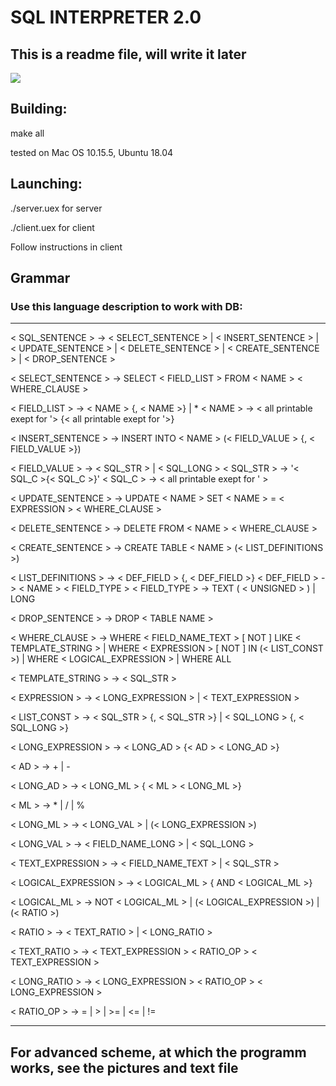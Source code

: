 #  SQL INTERPRETER 2.0

## This is a readme file, will write it later

![](github.com/Ubsefor/SQL-Interpreter/.workflows/C++/badge.svg)

## Building:

make all

tested on Mac OS 10.15.5, Ubuntu 18.04

## Launching:

./server.uex for server

./client.uex for client

Follow instructions in client

## Grammar

### Use this language description to work with DB:

---

< SQL_SENTENCE > -> < SELECT_SENTENCE > | < INSERT_SENTENCE > | < UPDATE_SENTENCE > | < DELETE_SENTENCE > | < CREATE_SENTENCE > | < DROP_SENTENCE >

< SELECT_SENTENCE > -> SELECT < FIELD_LIST > FROM < NAME > < WHERE_CLAUSE >

< FIELD_LIST > -> < NAME > {, < NAME >} | *
< NAME > -> < all printable exept for '> {< all printable exept for '>}

< INSERT_SENTENCE > -> INSERT INTO < NAME > (< FIELD_VALUE > {, < FIELD_VALUE >})

< FIELD_VALUE > -> < SQL_STR > | < SQL_LONG >
< SQL_STR > -> '< SQL_C >{< SQL_C >}'
< SQL_C > -> < all printable exept for ' >

< UPDATE_SENTENCE > -> UPDATE < NAME > SET < NAME > = < EXPRESSION > < WHERE_CLAUSE >
    
< DELETE_SENTENCE > -> DELETE FROM < NAME >  < WHERE_CLAUSE >

< CREATE_SENTENCE > -> CREATE TABLE < NAME > (< LIST_DEFINITIONS >)

< LIST_DEFINITIONS > -> < DEF_FIELD > {, < DEF_FIELD >}
< DEF_FIELD > -> < NAME > < FIELD_TYPE >
< FIELD_TYPE > -> TEXT ( < UNSIGNED > ) | LONG

 < DROP_SENTENCE > -> DROP < TABLE NAME >


< WHERE_CLAUSE > -> 
      WHERE < FIELD_NAME_TEXT > [ NOT ] LIKE < TEMPLATE_STRING > 
    | WHERE < EXPRESSION > [ NOT ] IN (< LIST_CONST >)
    | WHERE < LOGICAL_EXPRESSION >
    | WHERE ALL 
    
< TEMPLATE_STRING > -> < SQL_STR >

< EXPRESSION > -> < LONG_EXPRESSION > | < TEXT_EXPRESSION >
    
< LIST_CONST > -> < SQL_STR > {, < SQL_STR >} | < SQL_LONG > {, < SQL_LONG >}

< LONG_EXPRESSION > -> < LONG_AD > {< AD > < LONG_AD >}
    
< AD > -> + | -
    
< LONG_AD > -> < LONG_ML > { < ML > < LONG_ML >}
    
< ML > -> * | / | %
    
< LONG_ML > -> < LONG_VAL > | (< LONG_EXPRESSION >)

< LONG_VAL > -> < FIELD_NAME_LONG > | < SQL_LONG >

< TEXT_EXPRESSION > -> < FIELD_NAME_TEXT > | < SQL_STR >

< LOGICAL_EXPRESSION > -> < LOGICAL_ML > { AND < LOGICAL_ML >}

< LOGICAL_ML > -> NOT < LOGICAL_ML > | (< LOGICAL_EXPRESSION >) | (< RATIO >)
    
< RATIO > -> < TEXT_RATIO > | < LONG_RATIO >
    
< TEXT_RATIO > -> < TEXT_EXPRESSION > < RATIO_OP > < TEXT_EXPRESSION >

< LONG_RATIO > -> < LONG_EXPRESSION > < RATIO_OP > < LONG_EXPRESSION >

< RATIO_OP > -> = | > | >= | <= | !=

---

## For advanced scheme, at which the programm works, see the pictures and text file
